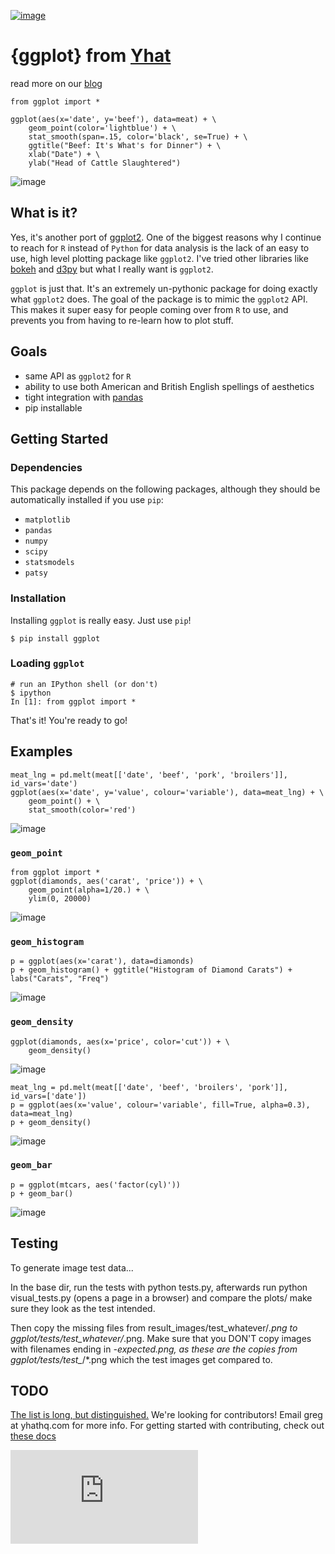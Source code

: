 [![image](https://secure.travis-ci.org/yhat/ggplot.png?branch=master)](http://travis-ci.org/yhat/ggplot)

{ggplot} from [Yhat](http://yhathq.com)
=======================================

read more on our
[blog](http://blog.yhathq.com/posts/ggplot-for-python.html)

    from ggplot import *

    ggplot(aes(x='date', y='beef'), data=meat) + \
        geom_point(color='lightblue') + \
        stat_smooth(span=.15, color='black', se=True) + \
        ggtitle("Beef: It's What's for Dinner") + \
        xlab("Date") + \
        ylab("Head of Cattle Slaughtered")

![image](https://raw.github.com/yhat/ggplot/master/ggplot/tests/baseline_images/test_readme_examples/ggplot_demo_beef.png)

What is it?
-----------

Yes, it's another port of [ggplot2](https://github.com/hadley/ggplot2).
One of the biggest reasons why I continue to reach for `R` instead of
`Python` for data analysis is the lack of an easy to use, high level
plotting package like `ggplot2`. I've tried other libraries like
[bokeh](https://github.com/continuumio/bokeh) and
[d3py](https://github.com/mikedewar/d3py) but what I really want is
`ggplot2`.

`ggplot` is just that. It's an extremely un-pythonic package for doing
exactly what `ggplot2` does. The goal of the package is to mimic the
`ggplot2` API. This makes it super easy for people coming over from `R`
to use, and prevents you from having to re-learn how to plot stuff.

Goals
-----

-   same API as `ggplot2` for `R`
-   ability to use both American and British English spellings of
    aesthetics
-   tight integration with [pandas](https://github.com/pydata/pandas)
-   pip installable

Getting Started
---------------

### Dependencies

This package depends on the following packages, although they should be
automatically installed if you use `pip`:

-   `matplotlib`
-   `pandas`
-   `numpy`
-   `scipy`
-   `statsmodels`
-   `patsy`

### Installation

Installing `ggplot` is really easy. Just use `pip`!

    $ pip install ggplot

### Loading `ggplot`

    # run an IPython shell (or don't)
    $ ipython
    In [1]: from ggplot import *

That's it! You're ready to go!

Examples
--------

    meat_lng = pd.melt(meat[['date', 'beef', 'pork', 'broilers']], id_vars='date')
    ggplot(aes(x='date', y='value', colour='variable'), data=meat_lng) + \
        geom_point() + \
        stat_smooth(color='red')

![image](https://raw.github.com/yhat/ggplot/master/ggplot/tests/baseline_images/test_readme_examples/ggplot_meat.png)

### `geom_point`

    from ggplot import *
    ggplot(diamonds, aes('carat', 'price')) + \
        geom_point(alpha=1/20.) + \
        ylim(0, 20000)

![image](https://raw.github.com/yhat/ggplot/master/ggplot/tests/baseline_images/test_readme_examples/diamonds_geom_point_alpha.png)

### `geom_histogram`

    p = ggplot(aes(x='carat'), data=diamonds)
    p + geom_histogram() + ggtitle("Histogram of Diamond Carats") + labs("Carats", "Freq")

![image](https://raw.github.com/yhat/ggplot/master/ggplot/tests/baseline_images/test_readme_examples/diamonds_carat_hist.png)

### `geom_density`

    ggplot(diamonds, aes(x='price', color='cut')) + \
        geom_density()

![image](https://raw.github.com/yhat/ggplot/master/ggplot/tests/baseline_images/test_readme_examples/geom_density_example.png)

    meat_lng = pd.melt(meat[['date', 'beef', 'broilers', 'pork']], id_vars=['date'])
    p = ggplot(aes(x='value', colour='variable', fill=True, alpha=0.3), data=meat_lng)
    p + geom_density()

![image](https://raw.github.com/yhat/ggplot/master/ggplot/tests/baseline_images/test_readme_examples/density_with_fill.png)

### `geom_bar`

    p = ggplot(mtcars, aes('factor(cyl)'))
    p + geom_bar()

![image](https://raw.github.com/yhat/ggplot/master/ggplot/tests/baseline_images/test_readme_examples/mtcars_geom_bar_cyl.png)

## Testing
To generate image test data...

In the base dir, run the tests with python tests.py, afterwards run python visual_tests.py (opens a page in a browser) and compare the plots/ make sure they look as the test intended.

Then copy the missing files from result_images/test_whatever/*.png to ggplot/tests/test_whatever/*.png. Make sure that you DON'T copy images with filenames ending in *-expected.png, as these are the copies from ggplot/tests/test_*/*.png which the test images get compared to.


TODO
----

[The list is long, but
distinguished.](https://github.com/yhat/ggplot/blob/master/TODO.md)
We're looking for contributors! Email greg at yhathq.com for more info.
For getting started with contributing, check out [these
docs](https://github.com/yhat/ggplot/blob/master/docs/contributing.rst)

[![image](https://ga-beacon.appspot.com/UA-46996803-1/ggplot/README.md)](https://github.com/yhat/ggplot)
